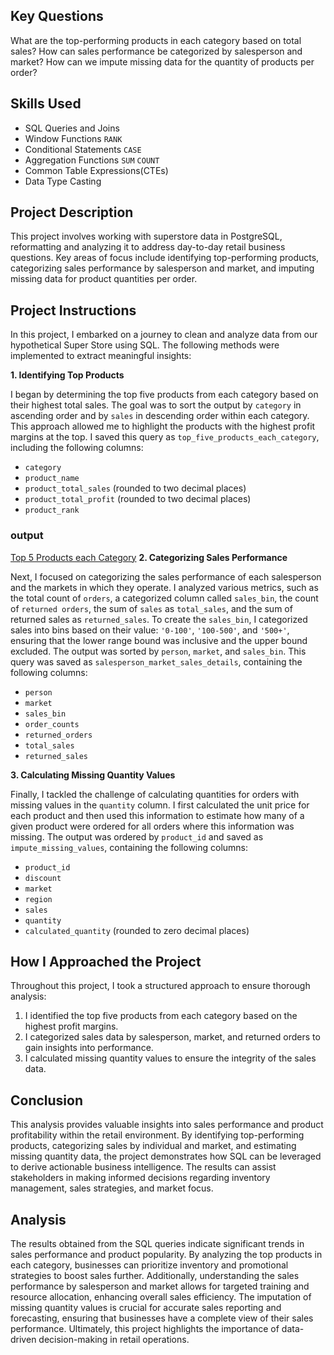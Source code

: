 ## Key Questions
What are the top-performing products in each category based on total sales?
How can sales performance be categorized by salesperson and market?
How can we impute missing data for the quantity of products per order?
## Skills Used
- SQL Queries and Joins
- Window Functions `RANK`
- Conditional Statements `CASE`
- Aggregation Functions `SUM` `COUNT`
- Common Table Expressions(CTEs)
- Data Type Casting
## Project Description
This project involves working with superstore data in PostgreSQL, reformatting and analyzing it to address day-to-day retail business questions. Key areas of focus include identifying top-performing products, categorizing sales performance by salesperson and market, and imputing missing data for product quantities per order.
## Project Instructions
In this project, I embarked on a journey to clean and analyze data from our hypothetical Super Store using SQL. The following methods were implemented to extract meaningful insights:

**1. Identifying Top Products**

I began by determining the top five products from each category based on their highest total sales. The goal was to sort the output by `category` in ascending order and by `sales` in descending order within each category. This approach allowed me to highlight the products with the highest profit margins at the top. I saved this query as `top_five_products_each_category`, including the following columns:
- `category`
- `product_name`
- `product_total_sales` (rounded to two decimal places)
- `product_total_profit` (rounded to two decimal places)
- `product_rank`
### output
[Top 5 Products each Category](top5_product_output.csv)
**2. Categorizing Sales Performance**

Next, I focused on categorizing the sales performance of each salesperson and the markets in which they operate. I analyzed various metrics, such as the total count of `orders`, a categorized column called `sales_bin`, the count of `returned orders`, the sum of `sales` as `total_sales`, and the sum of returned sales as `returned_sales`. To create the `sales_bin`, I categorized sales into bins based on their value: `'0-100'`, `'100-500'`, and `'500+'`, ensuring that the lower range bound was inclusive and the upper bound excluded. The output was sorted by `person`, `market`, and `sales_bin`. This query was saved as `salesperson_market_sales_details`, containing the following columns:
- `person`
- `market`
- `sales_bin`
- `order_counts`
- `returned_orders`
- `total_sales`
- `returned_sales`

**3. Calculating Missing Quantity Values**

Finally, I tackled the challenge of calculating quantities for orders with missing values in the `quantity` column. I first calculated the unit price for each product and then used this information to estimate how many of a given product were ordered for all orders where this information was missing. The output was ordered by `product_id` and saved as `impute_missing_values`, containing the following columns:
- `product_id`
- `discount`
- `market`
- `region`
- `sales`
- `quantity`
- `calculated_quantity` (rounded to zero decimal places)
## How I Approached the Project
Throughout this project, I took a structured approach to ensure thorough analysis:
1. I identified the top five products from each category based on the highest profit margins.
2. I categorized sales data by salesperson, market, and returned orders to gain insights into performance.
3. I calculated missing quantity values to ensure the integrity of the sales data.
## Conclusion
This analysis provides valuable insights into sales performance and product profitability within the retail environment. By identifying top-performing products, categorizing sales by individual and market, and estimating missing quantity data, the project demonstrates how SQL can be leveraged to derive actionable business intelligence. The results can assist stakeholders in making informed decisions regarding inventory management, sales strategies, and market focus.
## Analysis
The results obtained from the SQL queries indicate significant trends in sales performance and product popularity. By analyzing the top products in each category, businesses can prioritize inventory and promotional strategies to boost sales further. Additionally, understanding the sales performance by salesperson and market allows for targeted training and resource allocation, enhancing overall sales efficiency. The imputation of missing quantity values is crucial for accurate sales reporting and forecasting, ensuring that businesses have a complete view of their sales performance. Ultimately, this project highlights the importance of data-driven decision-making in retail operations.
